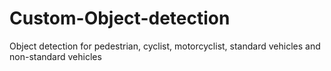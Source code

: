 # Custom-Object-detection
Object detection for pedestrian, cyclist, motorcyclist, standard vehicles and non-standard vehicles
